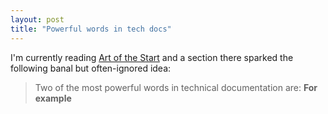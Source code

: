 ```yaml
---
layout: post
title: "Powerful words in tech docs"
---
```




<p>I'm currently reading <a href="http://www.amazon.com/gp/product/1591840562/">Art of the Start</a> and a section there sparked the following banal but often-ignored idea: </p>

<blockquote>Two of the most powerful words in technical documentation are: <b>For example</b>
</blockquote>


